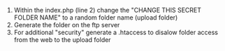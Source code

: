 1. Within the index.php (line 2) change the "CHANGE THIS SECRET FOLDER NAME" to a random folder name (upload folder)
2. Generate the folder on the ftp server
3. For additional "security" generate a .htaccess to disalow folder access from the web to the upload folder
